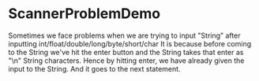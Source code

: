 # ScannerProblemDemo
Sometimes we face problems when we are trying to input "String" after inputting int/float/double/long/byte/short/char
It is because before coming to the String we've hit the enter button and the String takes that enter as "\n" String characters.
Hence by hitting enter, we have already given the input to the String.
And it goes to the next statement.
